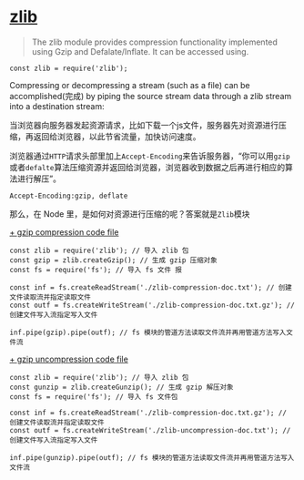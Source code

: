 # [zlib](https://nodejs.org/dist/latest-v8.x/docs/api/zlib.html)

> The zlib module provides compression functionality implemented using Gzip and Defalate/Inflate. It can be accessed using.

`const zlib = require('zlib');`

Compressing or decompressing a stream (such as a file) can be accomplished(完成) by piping the source stream data through a zlib stream into a destination stream:

当浏览器向服务器发起资源请求，比如下载一个js文件，服务器先对资源进行压缩，再返回给浏览器，以此节省流量，加快访问速度。

浏览器通过`HTTP`请求头部里加上`Accept-Encoding`来告诉服务器，“你可以用`gzip`或者`defalte`算法压缩资源并返回给浏览器，浏览器收到数据之后再进行相应的算法进行解压”。

`Accept-Encoding:gzip, deflate`

那么，在 Node 里，是如何对资源进行压缩的呢？答案就是`Zlib`模块

[+ gzip compression code file](./code/zlib-compression.js)
``` NODE
const zlib = require('zlib'); // 导入 zlib 包
const gzip = zlib.createGzip(); // 生成 gzip 压缩对象
const fs = require('fs'); // 导入 fs 文件 报

const inf = fs.createReadStream('./zlib-compression-doc.txt'); // 创建文件读取流并指定读取文件 
const outf = fs.createWriteStream('./zlib-compression-doc.txt.gz'); // 创建文件写入流指定写入文件

inf.pipe(gzip).pipe(outf); // fs 模块的管道方法读取文件流并再用管道方法写入文件流
```

[+ gzip uncompression code file](./code/zlib-uncompression.js)

``` NODE
const zlib = require('zlib'); // 导入 zlib 包
const gunzip = zlib.createGunzip(); // 生成 gzip 解压对象
const fs = require('fs'); // 导入 fs 文件包 

const inf = fs.createReadStream('./zlib-compression-doc.txt.gz'); // 创建文件读取流并指定读取文件 
const outf = fs.createWriteStream('./zlib-uncompression-doc.txt'); // 创建文件写入流指定写入文件

inf.pipe(gunzip).pipe(outf); // fs 模块的管道方法读取文件流并再用管道方法写入文件流
```

